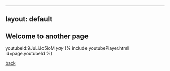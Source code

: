 
---
layout: default
---

## Welcome to another page
youtubeId:9JuLiJo5ioM
_yay_
{% include youtubePlayer.html id=page.youtubeId %}

[back](./)
